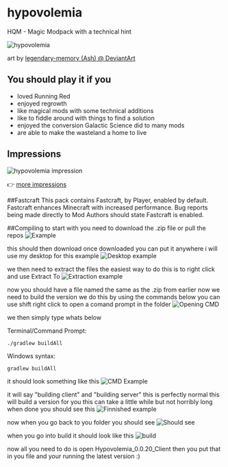 # hypovolemia
HQM - Magic Modpack with a technical hint

![hypovolemia](https://img06.deviantart.net/958f/i/2014/088/a/0/blood_stone_forest_by_legendary_memory-d7c2bxd.png "hypovolemia")

art by [legendary-memory (Ash) @ DeviantArt](http://legendary-memory.deviantart.com/)

## You should play it if you

- loved Running Red
- enjoyed regrowth
- like magical mods with some technical additions
- like to fiddle around with things to find a solution
- enjoyed the conversion Galactic Science did to many mods
- are able to make the wasteland a home to live

## Impressions 
![hypovolemia impression](https://i.imgur.com/iSQzdwt.jpg)

:point_right: [more impressions](https://imgur.com/a/K3P1d#2)

##Fastcraft
This pack contains Fastcraft, by Player, enabled by default. Fastcraft enhances Minecraft with increased performance. Bug reports being made directly to Mod Authors should state Fastcraft is enabled.

##Compiling
to start with you need to download the .zip file or pull the repos 
![Example](https://snag.gy/bejO51.jpg)

this should then download once downloaded you can put it anywhere i will use my desktop for this example
![Desktop example](https://snag.gy/64gRSA.jpg)

we then need to extract the files the easiest way to do this is to right click and use Extract To
![Extraction example](https://snag.gy/JdaFjN.jpg)

now you should have a file named the same as the .zip from earlier now we need to build the version we do this by using the commands below you can use shift right click to open a comand prompt in the folder
![Opening CMD](https://snag.gy/FOuzv6.jpg)

we then simply type whats below

Terminal/Command Prompt:

    ./gradlew buildAll

Windows syntax:

    gradlew buildAll

it should look something like this 
![CMD Example](https://snag.gy/FDWcKI.jpg)

it will say "building client" and "building server" this is perfectly normal this will build a version for you this can take a little while but not horribly long
when done you should see this
![Finnished example](https://snag.gy/O45heb.jpg)

now when you go back to you folder you should see
![Should see](https://snag.gy/QzvUch.jpg)

when you go into build it should look like this
![build](https://snag.gy/AohQMt.jpg)

now all you need to do is open Hypovolemia_0.0.20_Client then you put that in you file and your running the latest version :) 

